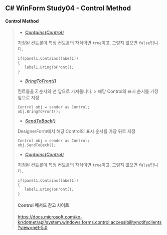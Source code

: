 ## C# WinForm Study04 - Control Method

#### Control Method

> 
>
> - ***<u>Contains(Control)</u>***
>
> 지정된 컨트롤이 특정 컨트롤의 자식이면 `true`이고, 그렇지 않으면 `false`입니다.
>
> ```
> if(panel1.Contains(label1))
> {
>    label1.BringToFront();
> }
> ```
>
> 
>
> - ***<u>BringToFront()</u>***
>
> 컨트롤을 Z 순서의 맨 앞으로 가져옵니다.  >  해당 Control의 표시 순서를 가장 앞으로 지정
>
> ```
> Control obj = sender as Control;
> obj.BringToFront();
> ```
>
> 
>
> - ***<u>SendToBack()</u>***
>
> DesignerForm에서 해당 Control의 표시 순서를 가장 뒤로 지정
>
> ```
> Control obj = sender as Control;
> obj.SendToBack();
> ```
>
> 
>
> - ***<u>Contains(Control)</u>***
>
> 지정된 컨트롤이 특정 컨트롤의 자식이면 `true`이고, 그렇지 않으면 `false`입니다.
>
> ```
> if(panel1.Contains(label1))
> {
>    label1.BringToFront();
> }
> ```
>
> 
>
> #### Control 메서드 참고 사이트
>
> https://docs.microsoft.com/ko-kr/dotnet/api/system.windows.forms.control.accessibilitynotifyclients?view=net-5.0
>
> 
>
> 